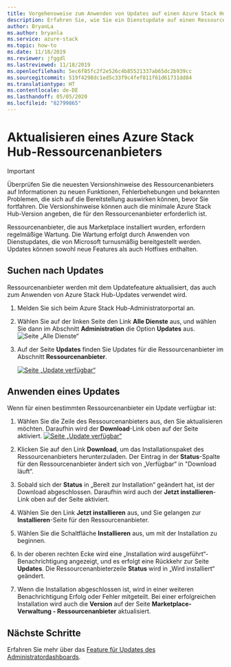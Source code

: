 ```yaml
---
title: Vorgehensweise zum Anwenden von Updates auf einen Azure Stack Hub-Ressourcenanbieter.
description: Erfahren Sie, wie Sie ein Dienstupdate auf einen Ressourcenanbieterin Azure Stack Hub anwenden.
author: BryanLa
ms.author: bryanla
ms.service: azure-stack
ms.topic: how-to
ms.date: 11/18/2019
ms.reviewer: jfggdl
ms.lastreviewed: 11/18/2019
ms.openlocfilehash: 5ec6f85fc2f2e526c4b85521337ab65dc2b939cc
ms.sourcegitcommit: 519f4298dc1ed5c33f9c4fef811f61d61731dd84
ms.translationtype: HT
ms.contentlocale: de-DE
ms.lasthandoff: 05/05/2020
ms.locfileid: "82799865"
---
```

# <a name="how-to-update-an-azure-stack-hub-resource-provider"></a>Aktualisieren eines Azure Stack Hub-Ressourcenanbieters

> [!IMPORTANT]
> Überprüfen Sie die neuesten Versionshinweise des Ressourcenanbieters auf Informationen zu neuen Funktionen, Fehlerbehebungen und bekannten Problemen, die sich auf die Bereitstellung auswirken können, bevor Sie fortfahren. Die Versionshinweise können auch die minimale Azure Stack Hub-Version angeben, die für den Ressourcenanbieter erforderlich ist.

Ressourcenanbieter, die aus Marketplace installiert wurden, erfordern regelmäßige Wartung. Die Wartung erfolgt durch Anwenden von Dienstupdates, die von Microsoft turnusmäßig bereitgestellt werden. Updates können sowohl neue Features als auch Hotfixes enthalten.  

## <a name="check-for-updates"></a>Suchen nach Updates

Ressourcenanbieter werden mit dem Updatefeature aktualisiert, das auch zum Anwenden von Azure Stack Hub-Updates verwendet wird.

1. Melden Sie sich beim Azure Stack Hub-Administratorportal an.
2. Wählen Sie auf der linken Seite den Link **Alle Dienste** aus, und wählen Sie dann im Abschnitt **Administration** die Option **Updates** aus.
   ![Seite „Alle Dienste“](media/resource-provider-apply-updates/1-all-services.png)

3. Auf der Seite **Updates** finden Sie Updates für die Ressourcenanbieter im Abschnitt **Ressourcenanbieter**.

   [![Seite „Update verfügbar“](media/resource-provider-apply-updates/3-update-available.png)](media/resource-provider-apply-updates/3-update-available.png#lightbox)

## <a name="apply-an-update"></a>Anwenden eines Updates

Wenn für einen bestimmten Ressourcenanbieter ein Update verfügbar ist:

1. Wählen Sie die Zeile des Ressourcenanbieters aus, den Sie aktualisieren möchten. Daraufhin wird der **Download**-Link oben auf der Seite aktiviert.
   [![Seite „Update verfügbar“](media/resource-provider-apply-updates/4-download.png)](media/resource-provider-apply-updates/3-update-available.png#lightbox)

2. Klicken Sie auf den Link **Download**, um das Installationspaket des Ressourcenanbieters herunterzuladen. Der Eintrag in der **Status**-Spalte für den Ressourcenanbieter ändert sich von „Verfügbar“ in "Download läuft“.
3. Sobald sich der **Status** in „Bereit zur Installation“ geändert hat, ist der Download abgeschlossen. Daraufhin wird auch der **Jetzt installieren**-Link oben auf der Seite aktiviert.
4. Wählen Sie den Link **Jetzt installieren** aus, und Sie gelangen zur **Installieren**-Seite für den Ressourcenanbieter. 
5. Wählen Sie die Schaltfläche **Installieren** aus, um mit der Installation zu beginnen.
6. In der oberen rechten Ecke wird eine „Installation wird ausgeführt“-Benachrichtigung angezeigt, und es erfolgt eine Rückkehr zur Seite **Updates**. Die Ressourcenanbieterzeile **Status** wird in „Wird installiert“ geändert.
7. Wenn die Installation abgeschlossen ist, wird in einer weiteren Benachrichtigung Erfolg oder Fehler mitgeteilt. Bei einer erfolgreichen Installation wird auch die **Version** auf der Seite **Marketplace-Verwaltung - Ressourcenanbieter** aktualisiert.

## <a name="next-steps"></a>Nächste Schritte

Erfahren Sie mehr über das [Feature für Updates des Administratordashboards](azure-stack-apply-updates.md).
